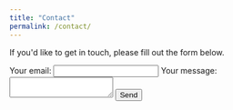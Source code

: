 ```yaml
---
title: "Contact"
permalink: /contact/
---
```


If you'd like to get in touch, please fill out the form below.

<form action="https://formspree.io/f/YOUR_FORM_ID" method="POST">
  <label>
    Your email:
    <input type="email" name="email">
  </label>
  <label>
    Your message:
    <textarea name="message"></textarea>
  </label>
  <button type="submit">Send</button>
</form>
